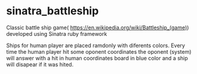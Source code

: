 # sinatra_battleship
Classic battle ship game( https://en.wikipedia.org/wiki/Battleship_(game)) developed using Sinatra ruby framework

Ships for human player are placed ramdonly with diferents colors. Every time the human player hit some oponent coordinates 
the oponent (system) will answer with a hit in human coordinates board in blue color and a ship will disapear if it was hited.
